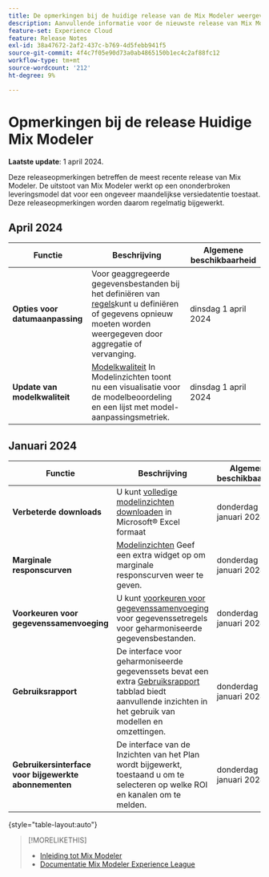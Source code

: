 ```yaml
---
title: De opmerkingen bij de huidige release van de Mix Modeler weergeven
description: Aanvullende informatie voor de nieuwste release van Mix Modeler
feature-set: Experience Cloud
feature: Release Notes
exl-id: 38a47672-2af2-437c-b769-4d5febb941f5
source-git-commit: 4f4c7f05e90d73a0ab4865150b1ec4c2af88fc12
workflow-type: tm+mt
source-wordcount: '212'
ht-degree: 9%

---
```


# Opmerkingen bij de release Huidige Mix Modeler

**Laatste update**: 1 april 2024.

Deze releaseopmerkingen betreffen de meest recente release van Mix Modeler. De uitstoot van Mix Modeler werkt op een ononderbroken leveringsmodel dat voor een ongeveer maandelijkse versiedatentie toestaat. Deze releaseopmerkingen worden daarom regelmatig bijgewerkt.


## April 2024

| Functie | Beschrijving | Algemene beschikbaarheid |
|---|---|---|
| **Opties voor datumaanpassing** | Voor geaggregeerde gegevensbestanden bij het definiëren van [regels](../harmonize-data/dataset-rules.md)kunt u definiëren of gegevens opnieuw moeten worden weergegeven door aggregatie of vervanging. | dinsdag 1 april 2024 |
| **Update van modelkwaliteit** | [Modelkwaliteit](/help/models/insights.md) In Modelinzichten toont nu een visualisatie voor de modelbeoordeling en een lijst met model-aanpassingsmetriek. | dinsdag 1 april 2024 |


## Januari 2024

| Functie | Beschrijving | Algemene beschikbaarheid |
|---|---|---|
| **Verbeterde downloads** | U kunt [volledige modelinzichten downloaden](../models/insights.md) in Microsoft® Excel formaat | donderdag 31 januari 2024 |
| **Marginale responscurven** | [Modelinzichten](../models/insights.md) Geef een extra widget op om marginale responscurven weer te geven. | donderdag 31 januari 2024 |
| **Voorkeuren voor gegevenssamenvoeging** | U kunt [voorkeuren voor gegevenssamenvoeging](../harmonize-data/dataset-rules.md#data-merge-preferences) voor gegevenssetregels voor geharmoniseerde gegevensbestanden. | donderdag 31 januari 2024 |
| **Gebruiksrapport** | De interface voor geharmoniseerde gegevenssets bevat een extra [Gebruiksrapport](../harmonize-data/usage-report.md) tabblad biedt aanvullende inzichten in het gebruik van modellen en omzettingen. | donderdag 31 januari 2024 |
| **Gebruikersinterface voor bijgewerkte abonnementen** | De interface van de Inzichten van het Plan wordt bijgewerkt, toestaand u om te selecteren op welke ROI en kanalen om te melden. | donderdag 31 januari 2024 |

{style="table-layout:auto"}


>[!MORELIKETHIS]
>
>* [Inleiding tot Mix Modeler](https://business.adobe.com/products/experience-platform/planning-and-measurement.html)
>* [Documentatie Mix Modeler Experience League](https://experienceleague.adobe.com/en/docs/mix-modeler)
